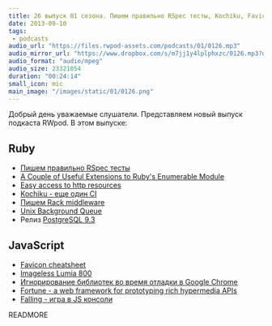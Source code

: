 ```yaml
---
title: 26 выпуск 01 сезона. Пишем правильно RSpec тесты, Kochiku, Favicon cheatsheet и прочее
date: 2013-09-10
tags:
 - podcasts
audio_url: "https://files.rwpod-assets.com/podcasts/01/0126.mp3"
audio_mirror_url: "https://www.dropbox.com/s/m7jj1y4lplphxzc/0126.mp3?dl=1"
audio_format: "audio/mpeg"
audio_size: 23321054
duration: "00:24:14"
small_icon: mic
main_image: "/images/static/01/0126.png"
---
```


Добрый день уважаемые слушатели. Представляем новый выпуск подкаста RWpod. В этом выпуске:

## Ruby

 - [Пишем правильно RSpec тесты](http://betterspecs.org/)
 - [A Couple of Useful Extensions to Ruby's Enumerable Module](http://batsov.com/articles/2013/09/03/a-couple-of-useful-extensions-to-rubys-enumerable-module/)
 - [Easy access to http resources](http://shvets.github.io/blog/2013/09/07/easy_access_to_http_resources.html)
 - [Kochiku - еще один CI](http://corner.squareup.com/2013/09/kochiku.html)
 - [Пишем Rack middleware](http://www.shopify.com/technology/8947689-building-a-rack-middleware)
 - [Unix Background Queue](http://sirupsen.com/unix-background-queue/)
 - Релиз [PostgreSQL 9.3](http://www.postgresql.org/about/news/1481/)

## JavaScript

 - [Favicon cheatsheet](https://github.com/audreyr/favicon-cheat-sheet)
 - [Imageless Lumia 800](http://tjrus.com/lumia/)
 - [Игнорирование библиотек во время отладки в Google Chrome](http://www.divshot.com/blog/tips-and-tricks/ignoring-library-code-while-debugging-in-chrome/)
 - [Fortune - a web framework for prototyping rich hypermedia APIs](http://fortunejs.com/)
 - [Falling - игра в JS консоли](http://rikukissa.github.io/falling/)

READMORE
